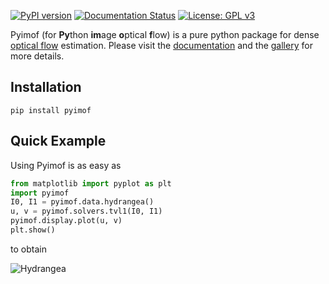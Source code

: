 [![PyPI version](https://badge.fury.io/py/pyimof.svg)](https://badge.fury.io/py/pyimof)
[![Documentation Status](https://readthedocs.org/projects/pyimof/badge/?version=latest)](https://pyimof.readthedocs.io/en/latest/?badge=latest)
[![License: GPL v3](https://img.shields.io/badge/License-GPLv3-blue.svg)](https://www.gnu.org/licenses/gpl-3.0)

Pyimof (for **Py**thon **im**age **o**ptical **f**low) is a pure
python package for dense [optical
flow](https://en.wikipedia.org/wiki/Optical_flow) estimation. Please
visit the [documentation](https://pyimof.readthedocs.io/en/latest/)
and the
[gallery](https://pyimof.readthedocs.io/en/latest/examples/index.html)
for more details.

## Installation

```
pip install pyimof
```

## Quick Example

Using Pyimof is as easy as

```python
from matplotlib import pyplot as plt
import pyimof
I0, I1 = pyimof.data.hydrangea()
u, v = pyimof.solvers.tvl1(I0, I1)
pyimof.display.plot(u, v)
plt.show()
```

to obtain

![Hydrangea](doc/source/_static/hydrangea.png)
